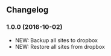 ## Changelog
### 1.0.0 (2016-10-02)
- NEW: Backup all sites to dropbox
- NEW: Restore all sites from dropbox
